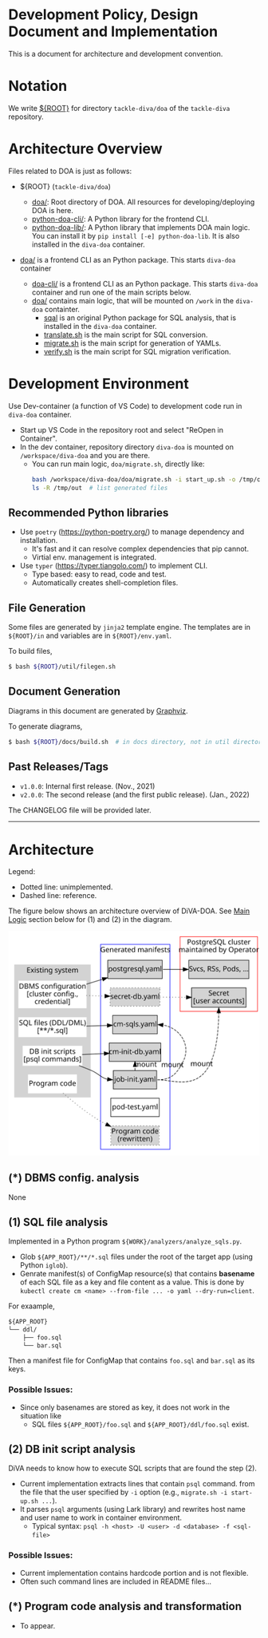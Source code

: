 # Development Policy, Design Document and Implementation

This is a document for architecture and development convention.

# Notation

We write [${ROOT}](..) for directory `tackle-diva/doa` of the `tackle-diva` repository.

# Architecture Overview

Files related to DOA is just as follows:

- ${ROOT} (`tackle-diva/doa`)
  - [doa/](..): Root directory of DOA. All resources for developing/deploying DOA is here.
  - [python-doa-cli/](../doa-cli): A Python library for the frontend CLI.
  - [python-doa-lib/](../doa-lib): A Python library that implements DOA main logic. You can install it by `pip install [-e] python-doa-lib`. It is also installed in the `diva-doa` container.

- [doa/](../doa-cli) is a frontend CLI as an Python package. This starts `diva-doa` container 
  - [doa-cli/](../doa-cli) is a frontend CLI as an Python package. This starts `diva-doa` container and run one of the main scripts below.
  - [doa/](../doa) contains main logic, that will be mounted on `/work` in the `diva-doa` containter.
    - [sqal](../doa/sqal) is an original Python package for SQL analysis, that is installed in the `diva-doa` container.
    - [translate.sh](../doa/translate.sh) is the main script for SQL conversion.
    - [migrate.sh](../doa/migrate.sh) is the main script for generation of YAMLs.
    - [verify.sh](../doa/verify.sh) is the main script for SQL migration verification.

# Development Environment

Use Dev-container (a function of VS Code) to development code run in `diva-doa` container.

- Start up VS Code in the repository root and select "ReOpen in Container".
- In the dev container, repository directory `diva-doa` is mounted on `/workspace/diva-doa` and you are there.
  - You can run main logic, `doa/migrate.sh`, directly like:
      ```bash
      bash /workspace/diva-doa/doa/migrate.sh -i start_up.sh -o /tmp/out https://github.com/saud-aslam/trading-app
      ls -R /tmp/out  # list generated files
      ```

## Recommended Python libraries

- Use `poetry` (https://python-poetry.org/) to manage dependency and installation.
    - It's fast and it can resolve complex dependencies that pip cannot.
    - Virtial env. management is integrated.
- Use `typer` (https://typer.tiangolo.com/) to implement CLI.
    - Type based: easy to read, code and test.
    - Automatically creates shell-completion files.

## File Generation

Some files are generated by `jinja2` template engine. The templates are in `${ROOT}/in` and variables are in `${ROOT}/env.yaml`. 

To build files,

```bash
$ bash ${ROOT}/util/filegen.sh
```

## Document Generation 

Diagrams in this document are generated by [Graphviz](https://graphviz.org/).

To generate diagrams,

```bash
$ bash ${ROOT}/docs/build.sh  # in docs directory, not in util directory
```

## Past Releases/Tags

- `v1.0.0`: Internal first release. (Nov., 2021)
- `v2.0.0`: The second release (and the first public release). (Jan., 2022)

The CHANGELOG file will be provided later.


----
# Architecture

Legend:
- Dotted line: unimplemented.
- Dashed line: reference.

The figure below shows an architecture overview of DiVA-DOA.
See [Main Logic](#main-logic) section below for (1) and (2) in the diagram.

![Architecture overview](arch-overview.dot.svg)

## (*) DBMS config. analysis

None

## (1) SQL file analysis

Implemented in a Python program `${WORK}/analyzers/analyze_sqls.py`.

- Glob `${APP_ROOT}/**/*.sql` files under the root of the target app (using Python `iglob`).
- Genrate manifest(s) of ConfigMap resource(s) that contains **basename** of each SQL file as a key and file content as a value. This is done by `kubectl create cm <name> --from-file ... -o yaml --dry-run=client`.
 
For exaample,
```
${APP_ROOT}
└── ddl/
    ├── foo.sql
    └── bar.sql
```

Then a manifest file for ConfigMap that contains `foo.sql` and `bar.sql` as its keys.

### Possible Issues:

- Since only basenames are stored as key, it does not work in the situation like
  - SQL files `${APP_ROOT}/foo.sql` and `${APP_ROOT}/ddl/foo.sql` exist.

## (2) DB init script analysis

DiVA needs to know how to execute SQL scripts that are found the step (2).

- Current implementation extracts lines that contain `psql` command. from the file that the user specified by `-i` option (e.g., `migrate.sh -i start-up.sh ...`).
- It parses `psql` arguments (using Lark library) and rewrites host name and user name to work in container environment.
  - Typical syntax: `psql -h <host> -U <user> -d <database> -f <sql-file>`

### Possible Issues:

- Current implementation contains hardcode portion and is not flexible.
- Often such command lines are included in README files...

## (*) Program code analysis and transformation

- To appear.
